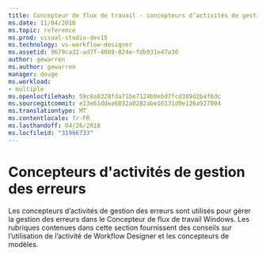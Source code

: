 ```yaml
---
title: Concepteur de flux de travail - concepteurs d’activités de gestion des erreurs
ms.date: 11/04/2016
ms.topic: reference
ms.prod: visual-studio-dev15
ms.technology: vs-workflow-designer
ms.assetid: 9679ca32-ad7f-4089-824e-fdb931e47a30
author: gewarren
ms.author: gewarren
manager: douge
ms.workload:
- multiple
ms.openlocfilehash: 59c8a8328fda71be7124b0ebd7fcd389d2b4f6dc
ms.sourcegitcommit: e13e61ddea6032a8282abe16131d9e136a927984
ms.translationtype: MT
ms.contentlocale: fr-FR
ms.lasthandoff: 04/26/2018
ms.locfileid: "31966733"
---
```

# <a name="error-handling-activity-designers"></a>Concepteurs d'activités de gestion des erreurs

Les concepteurs d’activités de gestion des erreurs sont utilisés pour gérer la gestion des erreurs dans le Concepteur de flux de travail Windows. Les rubriques contenues dans cette section fournissent des conseils sur l’utilisation de l’activité de Workflow Designer et les concepteurs de modèles.
